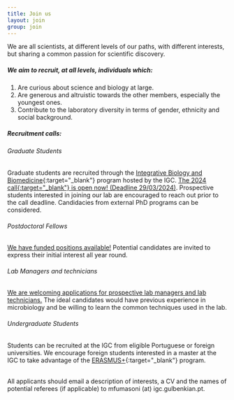 ```yaml
---
title: Join us
layout: join
group: join
---
```


We are all scientists, at different levels of our paths, with different interests, but sharing a common passion for scientific discovery.

##### We aim to recruit, at all levels,  individuals which:

1. Are curious about science and biology at large.
2. Are generous and altruistic towards the other members, especially the youngest ones.
3. Contribute to the laboratory diversity in terms of gender, ethnicity and social background.

##### Recruitment calls:

###### <i>Graduate Students</i>
Graduate students are recruited through the [Integrative Biology and Biomedicine](https://gulbenkian.pt/ciencia/training/phd-programmes/ibb/){:target="_blank"} program hosted by the IGC. <u>The [2024 call](https://igc.idloom.events/ibb-2024?preview=65c1fc551ca14){:target="_blank"} is open now! (Deadline 29/03/2024)</u>. Prospective students interested in joining our lab are encouraged to reach out prior to the call deadline. Candidacies from external PhD programs can be considered. 

###### <i>Postdoctoral Fellows</i>
<u>We have funded positions available!</u> Potential candidates are invited to express their initial interest all year round.

###### <i>Lab Managers and technicians</i>
<u>We are welcoming applications for prospective lab managers and lab technicians.</u> The ideal candidates would have previous experience in microbiology and be willing to learn the common techniques used in the lab.

###### <i>Undergraduate Students</i>
Students can be recruited at the IGC from eligible Portuguese or foreign universities. We encourage foreign students interested in a master at the IGC to take advantage of the [ERASMUS+](https://erasmus-plus.ec.europa.eu/opportunities/opportunities-for-individuals/students/traineeship-student){:target="_blank"} program.

<br>
All applicants should email a description of interests, a CV and the names of potential referees (if applicable) to mfumasoni (at) igc.gulbenkian.pt.
